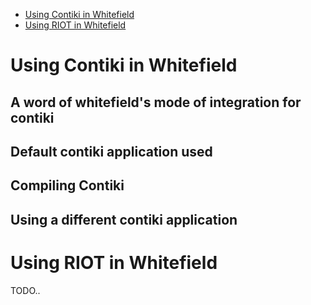 * [Using Contiki in Whitefield](#using-contiki-in-whitefield)
* [Using RIOT in Whitefield](#using-riot-in-whitefield)

# Using Contiki in Whitefield
## A word of whitefield's mode of integration for contiki
## Default contiki application used
## Compiling Contiki
## Using a different contiki application

# Using RIOT in Whitefield
TODO..
